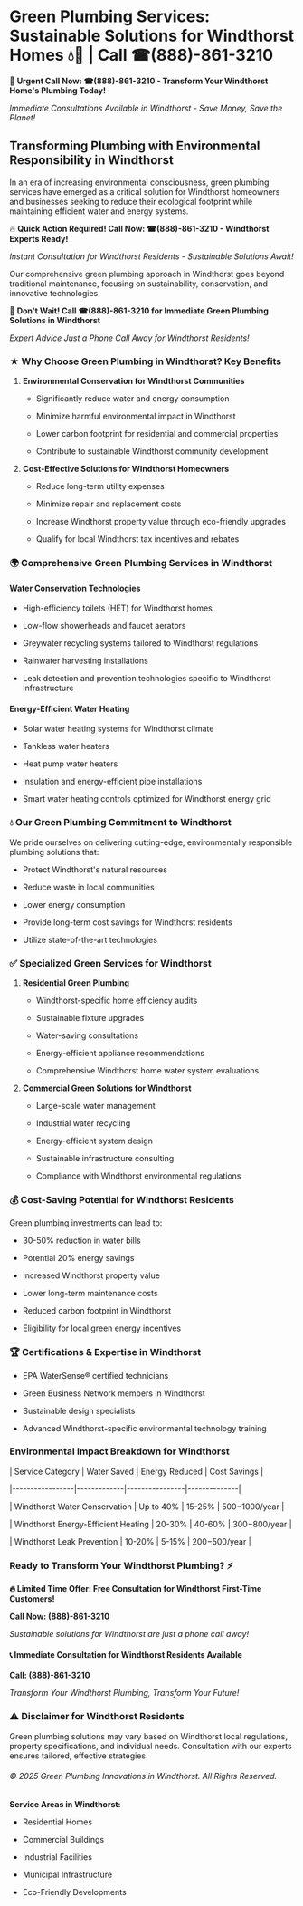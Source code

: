 # Green Plumbing Services: Sustainable Solutions for Windthorst Homes 💧🌿 | Call ☎(888)-861-3210

🚨 **Urgent Call Now: ☎(888)-861-3210 - Transform Your Windthorst Home's Plumbing Today!**
*Immediate Consultations Available in Windthorst - Save Money, Save the Planet!*

## Transforming Plumbing with Environmental Responsibility in Windthorst

In an era of increasing environmental consciousness, green plumbing services have emerged as a critical solution for Windthorst homeowners and businesses seeking to reduce their ecological footprint while maintaining efficient water and energy systems. 

🔥 **Quick Action Required! Call Now: ☎(888)-861-3210 - Windthorst Experts Ready!**
*Instant Consultation for Windthorst Residents - Sustainable Solutions Await!*

Our comprehensive green plumbing approach in Windthorst goes beyond traditional maintenance, focusing on sustainability, conservation, and innovative technologies.

🚨 **Don't Wait! Call ☎(888)-861-3210 for Immediate Green Plumbing Solutions in Windthorst**
*Expert Advice Just a Phone Call Away for Windthorst Residents!*

### ★ Why Choose Green Plumbing in Windthorst? Key Benefits

1. **Environmental Conservation for Windthorst Communities** 
   - Significantly reduce water and energy consumption
   - Minimize harmful environmental impact in Windthorst
   - Lower carbon footprint for residential and commercial properties
   - Contribute to sustainable Windthorst community development

2. **Cost-Effective Solutions for Windthorst Homeowners** 
   - Reduce long-term utility expenses
   - Minimize repair and replacement costs
   - Increase Windthorst property value through eco-friendly upgrades
   - Qualify for local Windthorst tax incentives and rebates

### 🌍 Comprehensive Green Plumbing Services in Windthorst

#### Water Conservation Technologies
- High-efficiency toilets (HET) for Windthorst homes
- Low-flow showerheads and faucet aerators
- Greywater recycling systems tailored to Windthorst regulations
- Rainwater harvesting installations
- Leak detection and prevention technologies specific to Windthorst infrastructure

#### Energy-Efficient Water Heating
- Solar water heating systems for Windthorst climate
- Tankless water heaters
- Heat pump water heaters
- Insulation and energy-efficient pipe installations
- Smart water heating controls optimized for Windthorst energy grid

### 💧 Our Green Plumbing Commitment to Windthorst

We pride ourselves on delivering cutting-edge, environmentally responsible plumbing solutions that:
- Protect Windthorst's natural resources
- Reduce waste in local communities
- Lower energy consumption
- Provide long-term cost savings for Windthorst residents
- Utilize state-of-the-art technologies

### ✅ Specialized Green Services for Windthorst

1. **Residential Green Plumbing**
   - Windthorst-specific home efficiency audits
   - Sustainable fixture upgrades
   - Water-saving consultations
   - Energy-efficient appliance recommendations
   - Comprehensive Windthorst home water system evaluations

2. **Commercial Green Solutions for Windthorst**
   - Large-scale water management
   - Industrial water recycling
   - Energy-efficient system design
   - Sustainable infrastructure consulting
   - Compliance with Windthorst environmental regulations

### 💰 Cost-Saving Potential for Windthorst Residents

Green plumbing investments can lead to:
- 30-50% reduction in water bills
- Potential 20% energy savings
- Increased Windthorst property value
- Lower long-term maintenance costs
- Reduced carbon footprint in Windthorst
- Eligibility for local green energy incentives

### 🏆 Certifications & Expertise in Windthorst

- EPA WaterSense® certified technicians
- Green Business Network members in Windthorst
- Sustainable design specialists
- Advanced Windthorst-specific environmental technology training

### Environmental Impact Breakdown for Windthorst

| Service Category | Water Saved | Energy Reduced | Cost Savings |
|-----------------|-------------|----------------|--------------|
| Windthorst Water Conservation | Up to 40% | 15-25% | $500-$1000/year |
| Windthorst Energy-Efficient Heating | 20-30% | 40-60% | $300-$800/year |
| Windthorst Leak Prevention | 10-20% | 5-15% | $200-$500/year |

### Ready to Transform Your Windthorst Plumbing? ⚡

**🔥 Limited Time Offer: Free Consultation for Windthorst First-Time Customers!**

**Call Now: (888)-861-3210**
*Sustainable solutions for Windthorst are just a phone call away!*

#### 📞 Immediate Consultation for Windthorst Residents Available

**Call: (888)-861-3210**
*Transform Your Windthorst Plumbing, Transform Your Future!*

### ⚠️ Disclaimer for Windthorst Residents

Green plumbing solutions may vary based on Windthorst local regulations, property specifications, and individual needs. Consultation with our experts ensures tailored, effective strategies.

###### © 2025 Green Plumbing Innovations in Windthorst. All Rights Reserved.

**Service Areas in Windthorst:** 
- Residential Homes
- Commercial Buildings
- Industrial Facilities
- Municipal Infrastructure
- Eco-Friendly Developments